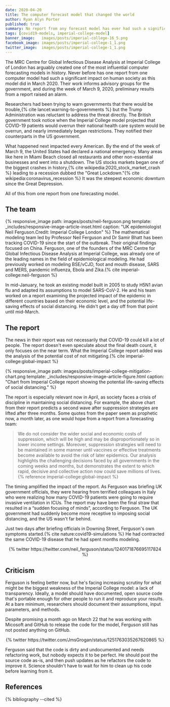 ```yaml
---
date: 2020-04-20
title: The computer forecast model that changed the world
author: Ryan Alyn Porter
published: true
summary: No report from any forecast model has ever had such a significant impact on worldwide human society.
tags: [covid19-models, imperial-college-model]
banner_image:   images/posts/imperial-college-16_5.png
facebook_image: images/posts/imperial-college-1_1.png
twitter_image:  images/posts/imperial-college-1_1.png
---
```


The MRC Centre for Global Infectious Disease Analysis at Imperial College of London has arguably created one
of the most influential computer forecasting models in history.  Never before
has one report from one computer model had such a significant impact on human
society as this model did in March 2020.  Their work informs advisory groups
for the government, and during the week of March 9, 2020, preliminary results
from a report raised an alarm.

Researchers had been trying to warn governments that there would be trouble,{% cite lancet:warning-to-governments %} but
the Trump Administration was
reluctant to address the threat directly.  The British government took notice
when the Imperial College model projected that COVID-19 patients would overrun
their national health care system would be overrun, and nearly immediately
began restrictions.  They notified their counterparts in the US government.

What happened next impacted every American.  By the end of the week of
March 9, the United States had declared a national emergency.  Many areas
like here in Miami Beach closed all restaurants and other non-essential businesses
and went into a shutdown.  The US stocks markets began one of the biggest
crashes in history,{% cite wikipedia:2020_stock_market_crash %} leading to a
recession dubbed the "Great Lockdown."{% cite wikipedia:coronavirus_recession %}
It was the steepest economic downturn since the Great Depression.

All of this from one report from one forecasting model.

<h2>The team</h2>

{% responsive_image path: images/posts/neil-ferguson.png
  template: _includes/responsive-image-article-inset.html
  caption: "UK epidemiologist Neil Ferguson.Credit: Imperial College London" %}
The mathematical modeling team led by Professor Neil Ferguson and Dr Samir Bhatt
has been tracking COVID-19 since the start of the outbreak.  Their original
findings focused on China.  Ferguson, one of the founders of the MRC Centre for
Global Infectious Disease Analysis at Imperial College, was already one of the
leading names in the field of epidemiological modeling.  He had previously
worked on modeling BSE/vCJD, foot and mouth disease, SARS and MERS, pandemic influenza, Ebola and Zika.{% cite imperial-college:neil-ferguson %}

In mid-January, he took an existing model built in 2005 to study H5N1 avian
flu and adapted its assumptions to model SARS-CoV-2.  He and his team worked on
a report examining the projected impact of the epidemic in different countries
based on their economic level, and the potential life-saving effects of
social distancing.  He didn't get a day off from that point until mid-March.

<h2>The report</h2>

The news in their report was not necessarily that COVID-19 could kill a lot of
people.  The report doesn't even speculate about the final death count, it only
focuses on the near term.  What the Imperial College report added was the
analysis of the potential cost of not
mitigating.{% cite imperial-college:global-impact %}

{% responsive_image path: images/posts/imperial-college-mitigation-chart.png
  template: _includes/responsive-image-article-figure.html
  caption: "Chart from Imperial College report showing the potential
  life-saving effects of social distancing." %}

The report is especially relevant now in April, as society faces a crisis of
discipline in maintaining social distancing.  For example, the above chart
from their report predicts a second wave after suppression strategies are
lifted after three months.  Some quotes from the paper seem as prophetic now,
a month later, as one would hope from a report from a forecasting team:

<blockquote class="blockquote">
We do not consider the wider social and economic costs of suppression, which will be high and may be disproportionately so in lower income settings. Moreover, suppression strategies will need to be maintained in some manner until vaccines or effective treatments become available to avoid the risk of later epidemics. Our analysis highlights the challenging decisions faced by all governments in the coming weeks and months, but demonstrates the extent to which rapid, decisive and collective action now could save millions of lives.
<footer>{% reference imperial-college:global-impact %}</footer>
</blockquote>

The timing amplified the impact of the report.  As Ferguson was briefing
UK government officials, they were hearing from terrified colleagues in Italy
who were realizing how many COVID-19 patients were going to require invasive
ventilation in ICUs.  The report may have been the final straw that resulted
in a “sudden focusing of minds”, according to Ferguson.  The UK government
had suddenly become more receptive to imposing social distancing, and the US
wasn't far behind.

Just two days after briefing officials in Downing Street, Ferguson's own
symptoms started.{% cite nature:covid19-simulations %}  He had contracted the same COVID-19 disease that he had
spent months modeling.

<center>
{% twitter https://twitter.com/neil_ferguson/status/1240171876695117824 %}
</center>

<h2>Criticism</h2>

Ferguson is feeling better now, but he's facing increasing scrutiny for what
might be the biggest weakness of the Imperial College model: a lack of
transparency.  Ideally, a model should have documented, open source code
that's portable enough for other people to run it and reproduce your results.
At a bare minimum, researchers should document their assumptions, input
parameters, and methods.

Despite promising a month ago on March 22 that he was working with Micosoft and
GitHub to release the code for the model, Ferguson still has not posted anything
on GitHub.

<center>
{% twitter https://twitter.com/JmsGrogan/status/1251763035267620865 %}
</center>

Ferguson said that the code is dirty and undocumented and needs refactoring work,
but nobody expects it to be perfect.  He should post the source code as-is,
and then push updates as he refactors the code to improve it.  Science shouldn't
have to wait for him to clean up his code before learning from it.

<h2>References</h2>

{% bibliography --cited %}
